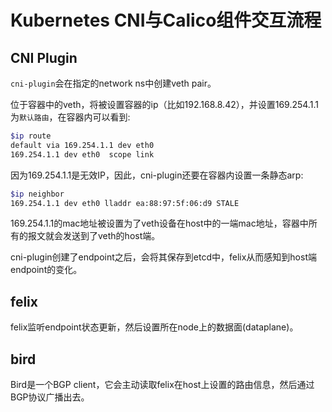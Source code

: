 # Kubernetes CNI与Calico组件交互流程
## CNI Plugin
`cni-plugin`会在指定的network ns中创建veth pair。

位于容器中的veth，将被设置容器的ip（比如192.168.8.42），并设置169.254.1.1为`默认路由`，在容器内可以看到:

```sh
$ip route
default via 169.254.1.1 dev eth0
169.254.1.1 dev eth0  scope link
```
因为169.254.1.1是无效IP，因此，cni-plugin还要在容器内设置一条静态arp:

```sh
$ip neighbor
169.254.1.1 dev eth0 lladdr ea:88:97:5f:06:d9 STALE
```

169.254.1.1的mac地址被设置为了veth设备在host中的一端mac地址，容器中所有的报文就会发送到了veth的host端。

cni-plugin创建了endpoint之后，会将其保存到etcd中，felix从而感知到host端endpoint的变化。

## felix
felix监听endpoint状态更新，然后设置所在node上的数据面(dataplane)。

## bird
Bird是一个BGP client，它会主动读取felix在host上设置的路由信息，然后通过BGP协议广播出去。